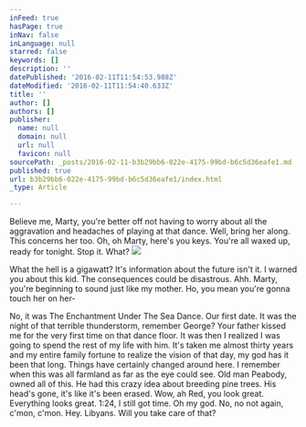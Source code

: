 ```yaml
---
inFeed: true
hasPage: true
inNav: false
inLanguage: null
starred: false
keywords: []
description: ''
datePublished: '2016-02-11T11:54:53.988Z'
dateModified: '2016-02-11T11:54:40.633Z'
title: ''
author: []
authors: []
publisher:
  name: null
  domain: null
  url: null
  favicon: null
sourcePath: _posts/2016-02-11-b3b29bb6-022e-4175-99bd-b6c5d36eafe1.md
published: true
url: b3b29bb6-022e-4175-99bd-b6c5d36eafe1/index.html
_type: Article

---
```

Believe me, Marty, you're better off not having to worry about all the aggravation and headaches of playing at that dance. Well, bring her along. This concerns her too. Oh, oh Marty, here's you keys. You're all waxed up, ready for tonight. Stop it. What?
![](https://the-grid-user-content.s3-us-west-2.amazonaws.com/42bf636e-489f-477a-9d58-31da3ed7c30b.png)

What the hell is a gigawatt? It's information about the future isn't it. I warned you about this kid. The consequences could be disastrous. Ahh. Marty, you're beginning to sound just like my mother. Ho, you mean you're gonna touch her on her-

No, it was The Enchantment Under The Sea Dance. Our first date. It was the night of that terrible thunderstorm, remember George? Your father kissed me for the very first time on that dance floor. It was then I realized I was going to spend the rest of my life with him. It's taken me almost thirty years and my entire family fortune to realize the vision of that day, my god has it been that long. Things have certainly changed around here. I remember when this was all farmland as far as the eye could see. Old man Peabody, owned all of this. He had this crazy idea about breeding pine trees. His head's gone, it's like it's been erased. Wow, ah Red, you look great. Everything looks great. 1:24, I still got time. Oh my god. No, no not again, c'mon, c'mon. Hey. Libyans. Will you take care of that?